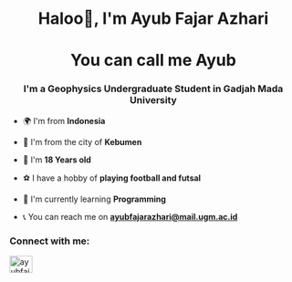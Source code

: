 <h1 align="center">Haloo🤗, I'm Ayub Fajar Azhari</h1><h1 align="center"> You can call me Ayub</h1> 
<h3 align="center">I'm a Geophysics Undergraduate Student in Gadjah Mada University</h3>

- 🌍 I'm from **Indonesia**
- 📍 I'm from the city of **Kebumen**
- 🧑 I'm **18 Years old**
- ⚽ I have a hobby of **playing football and futsal**
- 🐣 I'm currently learning **Programming**

- 📞 You can reach me on **ayubfajarazhari@mail.ugm.ac.id**

<h3 align="left">Connect with me:</h3>
<p align="left">
<a href="https://instagram.com/ayubfajr" target="blank"><img align="center" src="https://raw.githubusercontent.com/rahuldkjain/github-profile-readme-generator/master/src/images/icons/Social/instagram.svg" alt="ayubfajr" height="30" width="40" /></a>
</p>
